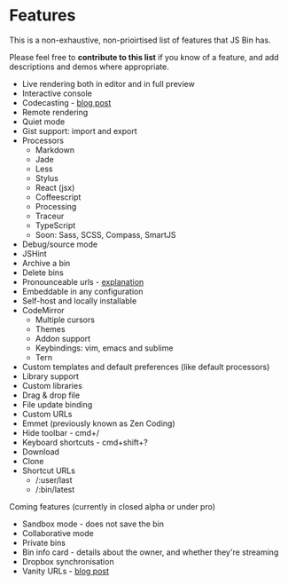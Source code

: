 # Features

This is a non-exhaustive, non-prioirtised list of features that JS Bin has.

Please feel free to **contribute to this list** if you know of a feature, and add descriptions and demos where appropriate.

* Live rendering both in editor and in full preview
* Interactive console
* Codecasting - [blog post](http://remysharp.com/2013/11/14/what-is-codecasting/)
* Remote rendering
* Quiet mode
* Gist support: import and export
* Processors
  * Markdown
  * Jade
  * Less
  * Stylus
  * React (jsx)
  * Coffeescript
  * Processing
  * Traceur
  * TypeScript
  * Soon: Sass, SCSS, Compass, SmartJS
* Debug/source mode
* JSHint
* Archive a bin
* Delete bins
* Pronounceable urls - [explanation](http://learn.jsbin.com/help/pronounceable-urls)
* Embeddable in any configuration
* Self-host and locally installable
* CodeMirror
  * Multiple cursors
  * Themes
  * Addon support
  * Keybindings: vim, emacs and sublime
  * Tern
* Custom templates and default preferences (like default processors)
* Library support
* Custom libraries
* Drag & drop file
* File update binding
* Custom URLs
* Emmet (previously known as Zen Coding)
* Hide toolbar - cmd+/
* Keyboard shortcuts - cmd+shift+?
* Download
* Clone
* Shortcut URLs
  * /:user/last
  * /:bin/latest

Coming features (currently in closed alpha or under pro)

* Sandbox mode - does not save the bin
* Collaborative mode
* Private bins
* Bin info card - details about the owner, and whether they're streaming
* Dropbox synchronisation
* Vanity URLs - [blog post](http://jsbin.com/blog/twdtw-4-tern-pro-features#upcomingprofeaturevanityurls)

